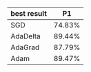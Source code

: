 |best result| P1     |
|---|--------|
|SGD| 74.83% |
|AdaDelta| 89.44% |
|AdaGrad|87.79%|
|Adam|89.47%|